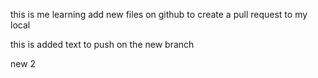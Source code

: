 this is me learning add new files on github to create a pull request to my local

this is added text to push on the new branch

new 2